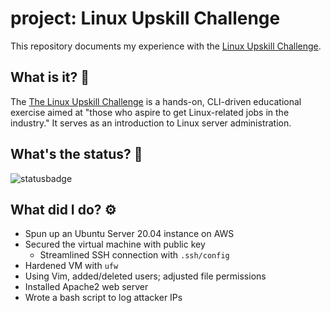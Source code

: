 # project: Linux Upskill Challenge
This repository documents my experience with the [Linux Upskill Challenge](https://github.com/livialima/linuxupskillchallenge).

## What is it? 🤔
The [The Linux Upskill Challenge](https://linuxupskillchallenge.org/) is a hands-on, CLI-driven educational exercise aimed at "those who aspire to get Linux-related jobs in the industry." It serves as an introduction to Linux server administration.

## What's the status? 🚦
![statusbadge](https://img.shields.io/badge/status-completed-success?style=for-the-badge)

## What did I do? ⚙️
- Spun up an Ubuntu Server 20.04 instance on AWS
- Secured the virtual machine with public key
  - Streamlined SSH connection with `.ssh/config`
- Hardened VM with `ufw`
- Using Vim, added/deleted users; adjusted file permissions
- Installed Apache2 web server
- Wrote a bash script to log attacker IPs

